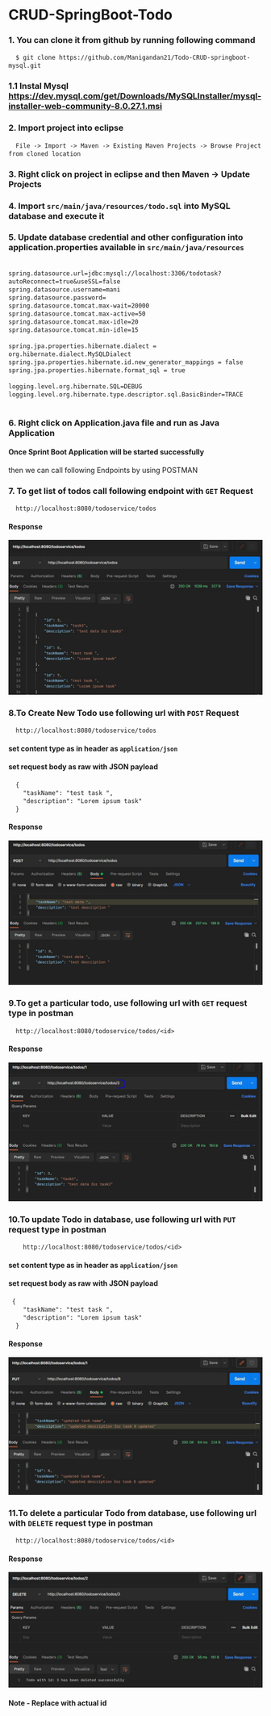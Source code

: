 # CRUD-SpringBoot-Todo

### 1. You can clone it from github by running following command

```
  $ git clone https://github.com/Manigandan21/Todo-CRUD-springboot-mysql.git
```
### 1.1 Instal Mysql https://dev.mysql.com/get/Downloads/MySQLInstaller/mysql-installer-web-community-8.0.27.1.msi
### 2. Import project into eclipse
```
  File -> Import -> Maven -> Existing Maven Projects -> Browse Project from cloned location
```
### 3. Right click on project in eclipse and then Maven -> Update Projects 

### 4. Import `src/main/java/resources/todo.sql` into MySQL database and execute it

### 5. Update database credential and other configuration into application.properties available in `src/main/java/resources`

```

spring.datasource.url=jdbc:mysql://localhost:3306/todotask?autoReconnect=true&useSSL=false
spring.datasource.username=mani
spring.datasource.password=
spring.datasource.tomcat.max-wait=20000
spring.datasource.tomcat.max-active=50
spring.datasource.tomcat.max-idle=20
spring.datasource.tomcat.min-idle=15

spring.jpa.properties.hibernate.dialect = org.hibernate.dialect.MySQLDialect
spring.jpa.properties.hibernate.id.new_generator_mappings = false
spring.jpa.properties.hibernate.format_sql = true

logging.level.org.hibernate.SQL=DEBUG
logging.level.org.hibernate.type.descriptor.sql.BasicBinder=TRACE


```
### 6. Right click on Application.java file and run as Java Application

#### Once Sprint Boot Application will be started successfully 
then we can call following Endpoints by using POSTMAN

### 7. To get list of todos call following endpoint with `GET` Request
```
  http://localhost:8080/todoservice/todos
```
#### Response
![alt text](https://github.com/Manigandan21/Todo-CRUD-springboot-mysql/blob/master/src/main/screenshots/gettodos.jpg?raw=true)

### 8.To Create New Todo use following url with `POST` Request
```
  http://localhost:8080/todoservice/todos
```
#### set content type as in header as `application/json`
#### set request body as raw with JSON payload
```
  {
    "taskName": "test task ",
    "description": "Lorem ipsum task"
  }
```
#### Response
![alt text](https://github.com/Manigandan21/Todo-CRUD-springboot-mysql/blob/master/src/main/screenshots/posttodo.jpg?raw=true)

### 9.To get a particular todo, use following url with `GET` request type in postman
```
  http://localhost:8080/todoservice/todos/<id>
```
#### Response
![alt text](https://github.com/Manigandan21/Todo-CRUD-springboot-mysql/blob/master/src/main/screenshots/gettodoid.jpg?raw=true)

### 10.To update Todo in database, use following url with `PUT` request type in postman
```
	http://localhost:8080/todoservice/todos/<id>
```
#### set content type as in header as `application/json`
#### set request body as raw with JSON payload

```
 {
    "taskName": "test task ",
    "description": "Lorem ipsum task"
  }
```
#### Response
![alt text](https://github.com/Manigandan21/Todo-CRUD-springboot-mysql/blob/master/src/main/screenshots/puttodo.jpg?raw=true)

### 11.To delete a particular Todo from database, use following url with `DELETE` request type in postman
```
  http://localhost:8080/todoservice/todos/<id>
```
#### Response
![alt text](https://github.com/Manigandan21/Todo-CRUD-springboot-mysql/blob/master/src/main/screenshots/deletetodo.jpg?raw=true)

#### Note - Replace <id> with actual id 
